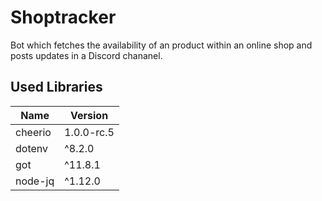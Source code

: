 # Shoptracker

Bot which fetches the availability of an product within an online shop and posts updates in a Discord chananel.

## Used Libraries

|Name|Version|
|---|---|
|cheerio|1.0.0-rc.5|
|dotenv|^8.2.0|
|got|^11.8.1|
|node-jq|^1.12.0|